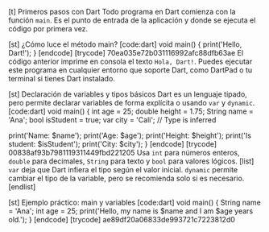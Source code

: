 [t] Primeros pasos con Dart
Todo programa en Dart comienza con la función `main`. Es el punto de entrada de la aplicación y donde se ejecuta el código por primera vez.

[st] ¿Cómo luce el método main?
[code:dart]
void main() {
  print('Hello, Dart!');
}
[endcode]
[trycode] 70ea035e72b031116992afc88dfb63ae
El código anterior imprime en consola el texto `Hola, Dart!`. Puedes ejecutar este programa en cualquier entorno que soporte Dart, como DartPad o tu terminal si tienes Dart instalado.

[st] Declaración de variables y tipos básicos
Dart es un lenguaje tipado, pero permite declarar variables de forma explícita o usando `var` y `dynamic`.
[code:dart]
void main() {
  int age = 25;
  double height = 1.75;
  String name = 'Ana';
  bool isStudent = true;
  var city = 'Cali'; // Type is inferred
  
  print('Name: $name');
  print('Age: $age');
  print('Height: $height');
  print('Is student: $isStudent');
  print('City: $city');
}
[endcode]
[trycode] 00838af93b7981119311449fbd221205
Usa `int` para números enteros, `double` para decimales, `String` para texto y `bool` para valores lógicos.
[list]
`var` deja que Dart infiera el tipo según el valor inicial.
`dynamic` permite cambiar el tipo de la variable, pero se recomienda solo si es necesario.
[endlist]

[st] Ejemplo práctico: main y variables
[code:dart]
void main() {
  String name = 'Ana';
  int age = 25;
  print('Hello, my name is $name and I am $age years old.');
}
[endcode]
[trycode] ae89df20a06833de993721c7223812d0